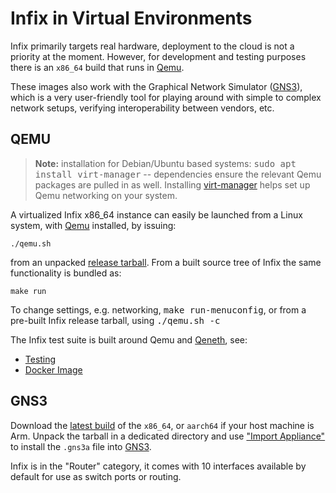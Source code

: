 Infix in Virtual Environments
=============================

Infix primarily targets real hardware, deployment to the cloud is not a
priority at the moment.  However, for development and testing purposes
there is an `x86_64` build that runs in [Qemu][].

These images also work with the Graphical Network Simulator ([GNS3][]),
which is a very user-friendly tool for playing around with simple to
complex network setups, verifying interoperability between vendors, etc.


QEMU
----

> **Note:** installation for Debian/Ubuntu based systems: <kbd>sudo apt
> install virt-manager</kbd> -- dependencies ensure the relevant Qemu
> packages are pulled in as well.  Installing [virt-manager][virt] helps
> set up Qemu networking on your system.

A virtualized Infix x86_64 instance can easily be launched from a Linux
system, with [Qemu][] installed, by issuing:

    ./qemu.sh

from an unpacked [release tarball][rels].  From a built source tree of
Infix the same functionality is bundled as:

    make run

To change settings, e.g. networking, <kbd>make run-menuconfig</kbd>, or
from a pre-built Infix release tarball, using <kbd>./qemu.sh -c</kbd>

The Infix test suite is built around Qemu and [Qeneth][qeth], see:

 * [Testing](testing.md)
 * [Docker Image](../test/docker/README.md)


GNS3
----

Download the [latest build][rels] of the `x86_64`, or `aarch64` if your
host machine is Arm.  Unpack the tarball in a dedicated directory and
use ["Import Appliance"][APPL] to install the `.gns3a` file into
[GNS3][].

Infix is in the "Router" category, it comes with 10 interfaces available
by default for use as switch ports or routing.

[Qemu]: https://www.qemu.org/
[GNS3]: https://gns3.com/
[virt]: https://virt-manager.org/
[rels]: https://github.com/kernelkit/infix/releases
[qeth]: https://github.com/wkz/qeneth
[APPL]: https://docs.gns3.com/docs/using-gns3/beginners/import-gns3-appliance/
